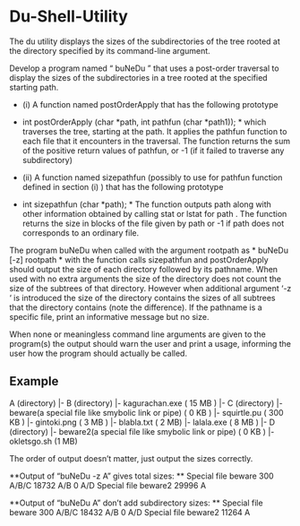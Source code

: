 # Du-Shell-Utility
The du utility displays the sizes of the subdirectories of the tree rooted at the directory specified by its command-line argument. 

Develop a program named “ buNeDu ” that uses a post-order traversal to display the sizes of the subdirectories in a tree rooted at the specified starting path.

- (i) A function named postOrderApply that has the following prototype
* int postOrderApply (char *path, int pathfun (char *path1)); *
which traverses the tree, starting at the path. It applies the pathfun function to each file that it encounters in the traversal. 
The function returns the sum of the positive return values of pathfun, or -1 (if it failed to traverse any subdirectory)
- (ii) A function named sizepathfun (possibly to use for pathfun function defined in section (i) ) that has the following prototype
* int sizepathfun (char *path); *
The function outputs path along with other information obtained by calling stat or lstat for path .
The function returns the size in blocks of the file given by path or -1 if path does not corresponds to an ordinary file. 


The program buNeDu when called with the argument rootpath as * buNeDu [-z] rootpath * with the function calls sizepathfun and postOrderApply should output the size of each directory followed by its pathname. When used with no extra arguments the size of the directory does not count the size of the subtrees of that directory. 
However when additional argument ‘-z ‘ is introduced the size of the directory contains the sizes of all subtrees that the directory contains (note the difference). 
If the pathname is a specific file, print an informative message but no size. 

When none or meaningless command line arguments are given to the program(s) the output should warn the user and print a usage, informing the user how the program should actually be called.

## Example

A (directory)
 |- B (directory)
   |- kagurachan.exe ( 15 MB )
   |- C (directory)
      |- beware(a special file like smybolic link or pipe) ( 0 KB )
      |- squirtle.pu ( 300 KB )
   |- gintoki.png ( 3 MB )
 |- blabla.txt ( 2 MB)
 |- lalala.exe ( 8 MB )
 |- D (directory)
 |- beware2(a special file like smybolic link or pipe) ( 0 KB )
 |- okletsgo.sh (1 MB)
 
 
The order of output doesn’t matter, just output the sizes correctly.

**Output of “buNeDu -z A” gives total sizes: **
Special file  beware
300           A/B/C
18732         A/B
0             A/D
Special file  beware2
29996         A


**Output of “buNeDu A” don’t add subdirectory sizes: **
Special file  beware
300           A/B/C
18432         A/B
0             A/D
Special file  beware2
11264         A

